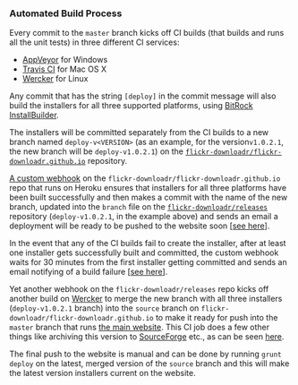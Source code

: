 ### Automated Build Process

Every commit to the `master` branch kicks off CI builds (that builds and runs all the unit tests) in three different CI services:

 - [AppVeyor](https://ci.appveyor.com/project/floydpink/flickr-downloadr-gtk) for Windows
 - [Travis CI](https://travis-ci.org/flickr-downloadr/flickr-downloadr-gtk) for Mac OS X
 - [Wercker](https://app.wercker.com/project/bykey/065aabc1580cec6d31a2daeef61548b0) for Linux

Any commit that has the string `[deploy]` in the commit message will also build the installers for all three supported platforms, using [BitRock InstallBuilder](http://installbuilder.bitrock.com/).

The installers will be committed separately from the CI builds to a new branch named `deploy-v<VERSION>` (as an example, for the version`v1.0.2.1`, the new branch will be `deploy-v1.0.2.1`) on the [`flickr-downloadr/flickr-downloadr.github.io`](https://github.com/flickr-downloadr/flickr-downloadr.github.io) repository.

[A custom webhook](https://github.com/flickr-downloadr/github-webhook) on the `flickr-downloadr/flickr-downloadr.github.io` repo that runs on Heroku ensures that installers for all three platforms have been built successfully and then makes a commit with the name of the new branch, updated into the `branch` file on the [`flickr-downloadr/releases`](https://github.com/flickr-downloadr/releases) repository (`deploy-v1.0.2.1`, in the example above) and sends an email a deployment will be ready to be pushed to the website soon [[see here](https://github.com/flickr-downloadr/github-webhook/blob/c88f106965878d62992db286fcdbca02385def1a/deploy/index.js#L59)].

In the event that any of the CI builds fail to create the installer, after at least one installer gets successfully built and committed, the custom webhook waits for 30 minutes from the first installer getting committed and sends an email notifying of a build failure [[see here](https://github.com/flickr-downloadr/github-webhook/blob/c88f106965878d62992db286fcdbca02385def1a/helpers/index.js#L68)].

Yet another webhook on the `flickr-downloadr/releases` repo kicks off another build on [Wercker](https://app.wercker.com/project/bykey/d981bd85d611e5bb2082c94959272851) to merge the new branch with all three installers (`deploy-v1.0.2.1` branch) into the `source` branch on `flickr-downloadr/flickr-downloadr.github.io` to make it ready for push into the `master` branch that runs [the main website](http://flickrdownloadr.com). This CI job does a few other things like archiving this version to [SourceForge](http://sourceforge.net/projects/flickr-downloadr/files/) etc., as can be seen [here](https://github.com/flickr-downloadr/releases/blob/master/wercker.yml).

The final push to the website is manual and can be done by running `grunt deploy` on the latest, merged version of the `source` branch and this will make the latest version installers current on the website.
